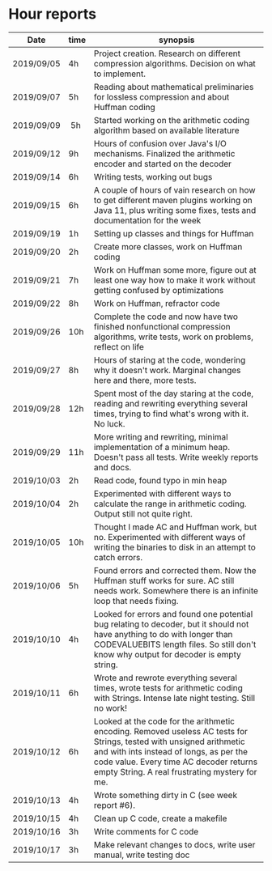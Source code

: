 # Hour reports

Date     | time | synopsis |
---------|------|----------|
2019/09/05 | 4h | Project creation. Research on different compression algorithms. Decision on what to implement. |
2019/09/07 | 5h | Reading about mathematical preliminaries for lossless compression and about Huffman coding |
2019/09/09 | 5h | Started working on the arithmetic coding algorithm based on available literature |
2019/09/12 | 9h | Hours of confusion over Java's I/O mechanisms. Finalized the arithmetic encoder and started on the decoder |
2019/09/14 | 6h | Writing tests, working out bugs |
2019/09/15 | 6h | A couple of hours of vain research on how to get different maven plugins working on Java 11, plus writing some fixes, tests and documentation for the week |
2019/09/19 | 1h | Setting up classes and things for Huffman |
2019/09/20 | 2h | Create more classes, work on Huffman coding |
2019/09/21 | 7h | Work on Huffman some more, figure out at least one way how to make it work without getting confused by optimizations |
2019/09/22 | 8h | Work on Huffman, refractor code |
2019/09/26 | 10h | Complete the code and now have two finished nonfunctional compression algorithms, write tests, work on problems, reflect on life |
2019/09/27 | 8h | Hours of staring at the code, wondering why it doesn't work. Marginal changes here and there, more tests. |
2019/09/28 | 12h | Spent most of the day staring at the code, reading and rewriting everything several times, trying to find what's wrong with it. No luck. |
2019/09/29 | 11h | More writing and rewriting, minimal implementation of a minimum heap. Doesn't pass all tests. Write weekly reports and docs. |
2019/10/03 | 2h | Read code, found typo in min heap |
2019/10/04 | 2h | Experimented with different ways to calculate the range in arithmetic coding. Output still not quite right. |
2019/10/05 | 10h | Thought I made AC and Huffman work, but no. Experimented with different ways of writing the binaries to disk in an attempt to catch errors. |
2019/10/06 | 5h | Found errors and corrected them. Now the Huffman stuff works for sure. AC still needs work. Somewhere there is an infinite loop that needs fixing. |
2019/10/10 | 4h | Looked for errors and found one potential bug relating to decoder, but it should not have anything to do with longer than CODEVALUEBITS length files. So still don't know why output for decoder is empty string. |
2019/10/11 | 6h | Wrote and rewrote everything several times, wrote tests for arithmetic coding with Strings. Intense late night testing. Still no work! |
2019/10/12 | 6h | Looked at the code for the arithmetic encoding. Removed useless AC tests for Strings, tested with unsigned arithmetic and with ints instead of longs, as per the code value. Every time AC decoder returns empty String. A real frustrating mystery for me. |
2019/10/13 | 4h | Wrote something dirty in C (see week report #6). |
2019/10/15 | 4h | Clean up C code, create a makefile |
2019/10/16 | 3h | Write comments for C code |
2019/10/17 | 3h | Make relevant changes to docs, write user manual, write testing doc |
